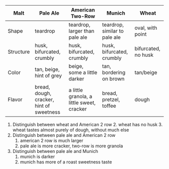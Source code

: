 | Malt | Pale Ale | American Two-Row | Munich | Wheat |
|--|--|--|--|--|
| Shape | teardrop | teardrop, larger than pale ale | teardrop, similar to pale ale| oval, with point |
| Structure | husk, bifurcated, crumbly | husk, bifurcated, crumbly | husk, bifurcated, crumbly | bifurcated, no husk |
| Color |  tan, beige, hint of grey | beige, some a little darker| tan, bordering on brown | tan/beige|
| Flavor | bread, dough, cracker, hint of sweetness | a little granola, a little sweet, cracker| bread, pretzel, toffee | dough |


1. Distinguish between wheat and American 2 row
	2. wheat has no husk
	3. wheat tastes almost purely of dough, without much else
2. Distinguish between pale ale and American 2 row
	1. american 2 row is much larger
	2. pale ale is more cracker, two-row is more granola
3. Distinguish between pale ale and Munich
	1. munich is darker
	2. munich has more of a roast sweetness taste